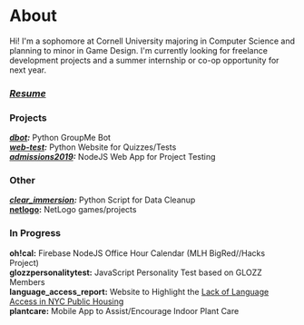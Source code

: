# About
Hi! I'm a sophomore at Cornell University majoring in Computer Science and planning to minor in Game Design. I'm currently looking for freelance development projects and a summer internship or co-op opportunity for next year.  

### *[Resume](resume.md)*

### Projects
***[dbot](projects/dbot.md):*** Python GroupMe Bot   
***[web-test](projects/web-test.md):*** Python Website for Quizzes/Tests  
***[admissions2019](projects/admissions2019.md):*** NodeJS Web App for Project Testing 

### Other
***[clear_immersion](projects/clear_immersion.md):*** Python Script for Data Cleanup  
**[netlogo](https://github.com/benjamin-shen/netlogo):** NetLogo games/projects  

### In Progress
**oh!cal:** Firebase NodeJS Office Hour Calendar (MLH BigRed//Hacks Project)  
**glozzpersonalitytest:** JavaScript Personality Test based on GLOZZ Members  
**language_access_report:** Website to Highlight the [Lack of Language Access in NYC Public Housing](https://caaav.org/our-work/programs/public-housing-organizing-project/public-housing-language-access-report)  
**plantcare:** Mobile App to Assist/Encourage Indoor Plant Care
